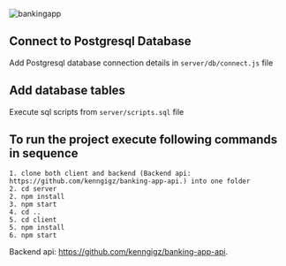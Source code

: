 
![bankingapp](https://github.com/kenngigz/banking-app-client/assets/57593885/3e73a5ef-621a-45d9-bc1b-1007111e4887)


## Connect to Postgresql Database

Add Postgresql database connection details in `server/db/connect.js` file

## Add database tables

Execute sql scripts from `server/scripts.sql` file

## To run the project execute following commands in sequence

    1. clone both client and backend (Backend api: https://github.com/kenngigz/banking-app-api.) into one folder 
    2. cd server
    2. npm install
    3. npm start
    4. cd ..
    5. cd client
    5. npm install
    6. npm start


Backend api: https://github.com/kenngigz/banking-app-api.
